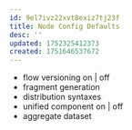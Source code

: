```yaml
---
id: 9el7ivz22xvt8exiz7tj23f
title: Node Config Defaults
desc: ''
updated: 1752325412373
created: 1751646537672
---
```


- flow versioning on | off
- fragment generation 
- distribution syntaxes
- unified component on | off
- aggregate dataset 
